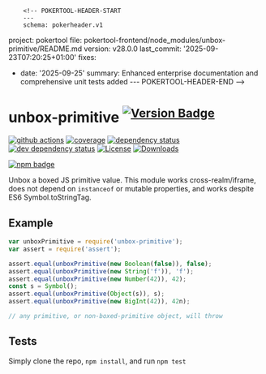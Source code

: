         <!-- POKERTOOL-HEADER-START
        ---
        schema: pokerheader.v1
project: pokertool
file: pokertool-frontend/node_modules/unbox-primitive/README.md
version: v28.0.0
last_commit: '2025-09-23T07:20:25+01:00'
fixes:
- date: '2025-09-25'
  summary: Enhanced enterprise documentation and comprehensive unit tests added
        ---
        POKERTOOL-HEADER-END -->
# unbox-primitive <sup>[![Version Badge][npm-version-svg]][package-url]</sup>

[![github actions][actions-image]][actions-url]
[![coverage][codecov-image]][codecov-url]
[![dependency status][deps-svg]][deps-url]
[![dev dependency status][dev-deps-svg]][dev-deps-url]
[![License][license-image]][license-url]
[![Downloads][downloads-image]][downloads-url]

[![npm badge][npm-badge-png]][package-url]

Unbox a boxed JS primitive value. This module works cross-realm/iframe, does not depend on `instanceof` or mutable properties, and works despite ES6 Symbol.toStringTag.

## Example

```js
var unboxPrimitive = require('unbox-primitive');
var assert = require('assert');

assert.equal(unboxPrimitive(new Boolean(false)), false);
assert.equal(unboxPrimitive(new String('f')), 'f');
assert.equal(unboxPrimitive(new Number(42)), 42);
const s = Symbol();
assert.equal(unboxPrimitive(Object(s)), s);
assert.equal(unboxPrimitive(new BigInt(42)), 42n);

// any primitive, or non-boxed-primitive object, will throw
```

## Tests
Simply clone the repo, `npm install`, and run `npm test`

[package-url]: https://npmjs.org/package/unbox-primitive
[npm-version-svg]: https://versionbadg.es/ljharb/unbox-primitive.svg
[deps-svg]: https://david-dm.org/ljharb/unbox-primitive.svg
[deps-url]: https://david-dm.org/ljharb/unbox-primitive
[dev-deps-svg]: https://david-dm.org/ljharb/unbox-primitive/dev-status.svg
[dev-deps-url]: https://david-dm.org/ljharb/unbox-primitive#info=devDependencies
[npm-badge-png]: https://nodei.co/npm/unbox-primitive.png?downloads=true&stars=true
[license-image]: https://img.shields.io/npm/l/unbox-primitive.svg
[license-url]: LICENSE
[downloads-image]: https://img.shields.io/npm/dm/unbox-primitive.svg
[downloads-url]: https://npm-stat.com/charts.html?package=unbox-primitive
[codecov-image]: https://codecov.io/gh/ljharb/unbox-primitive/branch/main/graphs/badge.svg
[codecov-url]: https://app.codecov.io/gh/ljharb/unbox-primitive/
[actions-image]: https://img.shields.io/endpoint?url=https://github-actions-badge-u3jn4tfpocch.runkit.sh/ljharb/unbox-primitive
[actions-url]: https://github.com/ljharb/unbox-primitive/actions
